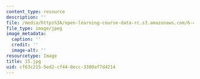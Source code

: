 ```yaml
---
content_type: resource
description: ''
file: /media/https%3A/open-learning-course-data-rc.s3.amazonaws.com/6-450-principles-of-digital-communications-i-fall-2006/cf63c2155ed2cf448ecc3380af7d4214_15.jpg
file_type: image/jpeg
image_metadata:
  caption: ''
  credit: ''
  image-alt: ''
resourcetype: Image
title: 15.jpg
uid: cf63c215-5ed2-cf44-8ecc-3380af7d4214
---
```

